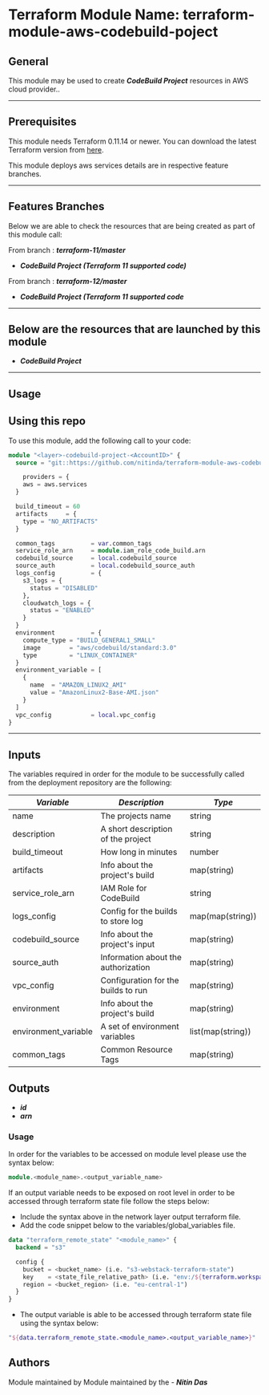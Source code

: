 # Terraform Module Name: terraform-module-aws-codebuild-poject


## General

This module may be used to create **_CodeBuild Project_** resources in AWS cloud provider..

---


## Prerequisites

This module needs Terraform 0.11.14 or newer.
You can download the latest Terraform version from [here](https://www.terraform.io/downloads.html).

This module deploys aws services details are in respective feature branches.

---

## Features Branches

Below we are able to check the resources that are being created as part of this module call:

From branch : **_terraform-11/master_**

* **_CodeBuild Project (Terraform 11 supported code)_**

From branch : **_terraform-12/master_**

* **_CodeBuild Project (Terraform 11 supported code_**


---

## Below are the resources that are launched by this module

* **_CodeBuild Project_**


---

## Usage

## Using this repo

To use this module, add the following call to your code:

```tf
module "<layer>-codebuild-project-<AccountID>" {
  source = "git::https://github.com/nitinda/terraform-module-aws-codebuild-project.git?ref=terraform-12/master"

    providers = {
    aws = aws.services
  }

  build_timeout = 60
  artifacts     = {
    type = "NO_ARTIFACTS"
  }

  common_tags          = var.common_tags
  service_role_arn     = module.iam_role_code_build.arn
  codebuild_source     = local.codebuild_source
  source_auth          = local.codebuild_source_auth
  logs_config          = {
    s3_logs = {
      status = "DISABLED"
    },
    cloudwatch_logs = {
      status = "ENABLED"
    }
  }
  environment          = {
    compute_type = "BUILD_GENERAL1_SMALL"
    image        = "aws/codebuild/standard:3.0"
    type         = "LINUX_CONTAINER"
  }
  environment_variable = [
    {
      name  = "AMAZON_LINUX2_AMI"
      value = "AmazonLinux2-Base-AMI.json"
    }
  ]
  vpc_config           = local.vpc_config
}
```
---

## Inputs

The variables required in order for the module to be successfully called from the deployment repository are the following:


|         **_Variable_**          |        **_Description_**            |     **_Type_**    |
|---------------------------------|-------------------------------------|-------------------|
| name                            | The projects name                   | string            |
| description                     | A short description of the project  | string            |
| build_timeout                   | How long in minutes                 | number            |
| artifacts                       | Info about the project's build      | map(string)       |
| service_role_arn                | IAM Role for CodeBuild              | string            |
| logs_config                     | Config for the builds to store log  | map(map(string))  |
| codebuild_source                | Info about the project's input      | map(string)       |
| source_auth                     | Information about the authorization | map(string)       |
| vpc_config                      | Configuration for the builds to run | map(string)       |
| environment                     | Info about the project's build      | map(string)       |
| environment_variable            | A set of environment variables      | list(map(string)) |
| common_tags                     | Common Resource Tags                | map(string)       |


## Outputs

* **_id_**
* **_arn_**



### Usage
In order for the variables to be accessed on module level please use the syntax below:

```tf
module.<module_name>.<output_variable_name>
```

If an output variable needs to be exposed on root level in order to be accessed through terraform state file follow the steps below:

- Include the syntax above in the network layer output terraform file.
- Add the code snippet below to the variables/global_variables file.

```tf
data "terraform_remote_state" "<module_name>" {
  backend = "s3"

  config {
    bucket = <bucket_name> (i.e. "s3-webstack-terraform-state")
    key    = <state_file_relative_path> (i.e. "env:/${terraform.workspace}/4_Networking/terraform.tfstate")
    region = <bucket_region> (i.e. "eu-central-1")
  }
}
```

- The output variable is able to be accessed through terraform state file using the syntax below:

```tf
"${data.terraform_remote_state.<module_name>.<output_variable_name>}"
```

## Authors
Module maintained by Module maintained by the - **_Nitin Das_**